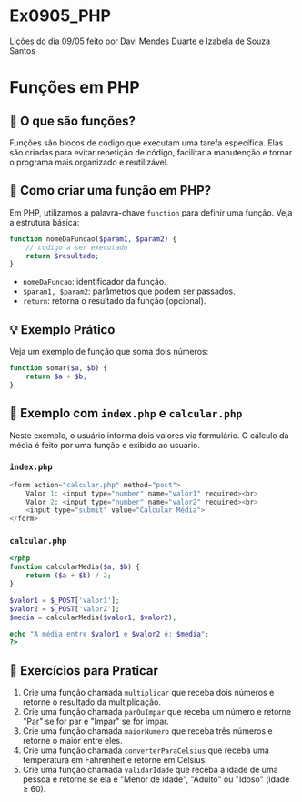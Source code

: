 # Ex0905_PHP
Lições do dia 09/05 feito por Davi Mendes Duarte e Izabela de Souza Santos

# Funções em PHP

## 📘 O que são funções?

Funções são blocos de código que executam uma tarefa específica. Elas são criadas para evitar repetição de código, facilitar a manutenção e tornar o programa mais organizado e reutilizável.

## 🔧 Como criar uma função em PHP?

Em PHP, utilizamos a palavra-chave `function` para definir uma função. Veja a estrutura básica:

```php
function nomeDaFuncao($param1, $param2) {
    // código a ser executado
    return $resultado;
}
```

- `nomeDaFuncao`: identificador da função.
- `$param1, $param2`: parâmetros que podem ser passados.
- `return`: retorna o resultado da função (opcional).

## 💡 Exemplo Prático

Veja um exemplo de função que soma dois números:

```php
function somar($a, $b) {
    return $a + $b;
}
```

## 📁 Exemplo com `index.php` e `calcular.php`

Neste exemplo, o usuário informa dois valores via formulário. O cálculo da média é feito por uma função e exibido ao usuário.

### `index.php`

```php
<form action="calcular.php" method="post">
    Valor 1: <input type="number" name="valor1" required><br>
    Valor 2: <input type="number" name="valor2" required><br>
    <input type="submit" value="Calcular Média">
</form>
```

### `calcular.php`

```php
<?php
function calcularMedia($a, $b) {
    return ($a + $b) / 2;
}

$valor1 = $_POST['valor1'];
$valor2 = $_POST['valor2'];
$media = calcularMedia($valor1, $valor2);

echo "A média entre $valor1 e $valor2 é: $media";
?>
```

## 🧠 Exercícios para Praticar

1. Crie uma função chamada `multiplicar` que receba dois números e retorne o resultado da multiplicação.
2. Crie uma função chamada `parOuImpar` que receba um número e retorne "Par" se for par e "Ímpar" se for ímpar.
3. Crie uma função chamada `maiorNumero` que receba três números e retorne o maior entre eles.
4. Crie uma função chamada `converterParaCelsius` que receba uma temperatura em Fahrenheit e retorne em Celsius.
5. Crie uma função chamada `validarIdade` que receba a idade de uma pessoa e retorne se ela é "Menor de idade", "Adulto" ou "Idoso" (idade ≥ 60).

